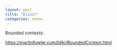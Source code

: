 ```yaml
---
layout: post
title: "Elixir"
categories: notes
---
```


Bounded contexts:

https://martinfowler.com/bliki/BoundedContext.html
